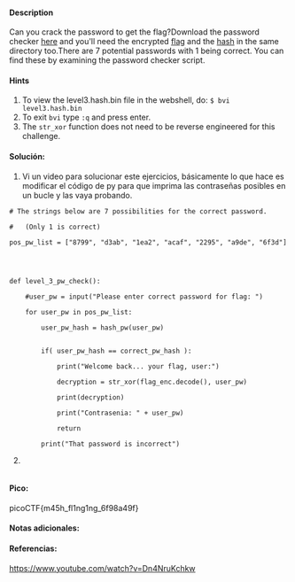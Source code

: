 
#### Description
Can you crack the password to get the flag?Download the password checker [here](https://artifacts.picoctf.net/c/18/level3.py) and you'll need the encrypted [flag](https://artifacts.picoctf.net/c/18/level3.flag.txt.enc) and the [hash](https://artifacts.picoctf.net/c/18/level3.hash.bin) in the same directory too.There are 7 potential passwords with 1 being correct. You can find these by examining the password checker script.

#### Hints 
1. To view the level3.hash.bin file in the webshell, do: `$ bvi level3.hash.bin`
2. To exit `bvi` type `:q` and press enter.
3. The `str_xor` function does not need to be reverse engineered for this challenge.


#### Solución:

1. Vi un video para solucionar este ejercicios, básicamente lo que hace es modificar el código de py para que imprima las contraseñas posibles en un bucle y las vaya probando.

````
# The strings below are 7 possibilities for the correct password.

#   (Only 1 is correct)

pos_pw_list = ["8799", "d3ab", "1ea2", "acaf", "2295", "a9de", "6f3d"]

  
  

def level_3_pw_check():

    #user_pw = input("Please enter correct password for flag: ")

    for user_pw in pos_pw_list:

        user_pw_hash = hash_pw(user_pw)

  
        if( user_pw_hash == correct_pw_hash ):

            print("Welcome back... your flag, user:")

            decryption = str_xor(flag_enc.decode(), user_pw)

            print(decryption)

            print("Contrasenia: " + user_pw)

            return

        print("That password is incorrect")
`````

2.

````

`````


#### Pico:
picoCTF{m45h_fl1ng1ng_6f98a49f}

#### Notas adicionales:


#### Referencias:
https://www.youtube.com/watch?v=Dn4NruKchkw

